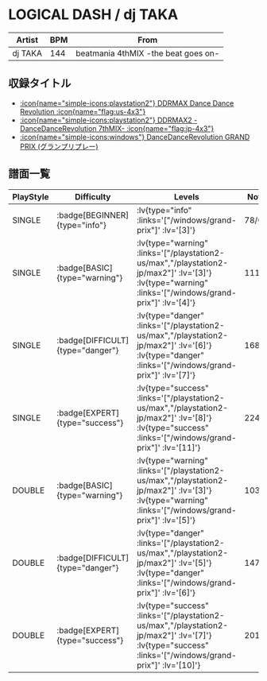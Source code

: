 # LOGICAL DASH / dj TAKA

|Artist|BPM|From|
|------|---|----|
|dj TAKA|144|beatmania 4thMIX -the beat goes on-|

## 収録タイトル

- [ :icon{name="simple-icons:playstation2"} DDRMAX Dance Dance Revolution :icon{name="flag:us-4x3"} ](/playstation2-us/max)
- [ :icon{name="simple-icons:playstation2"} DDRMAX2 -DanceDanceRevolution 7thMIX- :icon{name="flag:jp-4x3"} ](/playstation2-jp/max2)
- [ :icon{name="simple-icons:windows"} DanceDanceRevolution GRAND PRIX (グランプリプレー)](/windows/grand-prix)

## 譜面一覧

|PlayStyle|Difficulty|Levels|Notes|Movie|
|---------|----------|------|-----|-----|
|SINGLE| :badge[BEGINNER]{type="info"} | :lv{type="info" :links='["/windows/grand-prix"]' :lv='[3]'} |78/0||
|SINGLE| :badge[BASIC]{type="warning"} | :lv{type="warning" :links='["/playstation2-us/max","/playstation2-jp/max2"]' :lv='[3]'}  :lv{type="warning" :links='["/windows/grand-prix"]' :lv='[4]'} |111/8||
|SINGLE| :badge[DIFFICULT]{type="danger"} | :lv{type="danger" :links='["/playstation2-us/max","/playstation2-jp/max2"]' :lv='[6]'}  :lv{type="danger" :links='["/windows/grand-prix"]' :lv='[7]'} |168/8||
|SINGLE| :badge[EXPERT]{type="success"} | :lv{type="success" :links='["/playstation2-us/max","/playstation2-jp/max2"]' :lv='[8]'}  :lv{type="success" :links='["/windows/grand-prix"]' :lv='[11]'} |224/18||
|DOUBLE| :badge[BASIC]{type="warning"} | :lv{type="warning" :links='["/playstation2-us/max","/playstation2-jp/max2"]' :lv='[3]'}  :lv{type="warning" :links='["/windows/grand-prix"]' :lv='[5]'} |103/7||
|DOUBLE| :badge[DIFFICULT]{type="danger"} | :lv{type="danger" :links='["/playstation2-us/max","/playstation2-jp/max2"]' :lv='[5]'}  :lv{type="danger" :links='["/windows/grand-prix"]' :lv='[6]'} |147/17||
|DOUBLE| :badge[EXPERT]{type="success"} | :lv{type="success" :links='["/playstation2-us/max","/playstation2-jp/max2"]' :lv='[7]'}  :lv{type="success" :links='["/windows/grand-prix"]' :lv='[10]'} |201/11||
